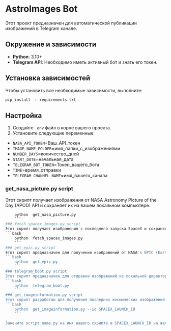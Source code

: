 # AstroImages Bot

Этот проект предназначен для автоматической публикации изображений в Telegram канале.

## Окружение и зависимости

- **Python**: 3.10+
- **Telegram API**: Необходимо иметь активный бот и знать его токен.


## Установка зависимостей

Чтобы установить все необходимые зависимости, выполните:

```bash
pip install -r requirements.txt
```

## Настройка

1. Создайте `.env` файл в корне вашего проекта.
2. Установите следующие переменные:

- `NASA_API_TOKEN`=Ваш_API_токен
- `IMAGE_NAME_FOLDER`=имя_папки_с_изображениями
- `NUMBER_DAYS`=количество_дней
- `START_DATE`=начальная_дата
- `TELEGRAM_BOT_TOKEN`=Токен_вашего_бота
- `TIME`=время_отправки
- `TELEGRAM_CHANNEL_NAME`=имя_вашего_канала

### get_nasa_picture.py script
Этот скрипт получает изображения от NASA Astronomy Picture of the Day (APOD) API и сохраняет их на вашем локальном компьютере.
```bash
    python  get_nasa_picture.py
    ```
### fetch_spacex_images.py script
Этот скрипт получает изображения с последнего запуска SpaceX и сохраняет их на вашем локальном компьютере.
```bash
    python  fetch_spacex_images.py
    ```
### get_epic.py script
Этот скрипт предназначен для получения изображений от NASA's EPIC (Earth Polychromatic Imaging Camera) API за заданное количество дней и сохраняет их на вашем локальном компьютере.
```bash
    python  get_epic.py 
    ```
### telegram_boot.py script
Этот скрипт предназначен для отправки изображений из локальной директории в Telegram-канал через регулярные интервалы. Он проверяет, что изображения соответствуют лимиту размера файлов Telegram перед отправкой.
```bash
    python  telegram_boot.py 
    ```
### get_imageinformation.py script
Этот скрипт разработан для получения последних космических изображений от разных источников, таких как SpaceX и NASA. Он интегрируется с публичным API SpaceX для получения изображений с последнего запуска и сервисов NASA APOD (Astronomy Picture of the Day) и EPIC (Earth Polychromatic Imaging Camera) для сбора потрясающих космических фотографий.
```bash
    python  get_imageinformation.py --id SPACEX_LAUNCH_ID
    ```

Замените script_name.py на имя вашего скрипта и SPACEX_LAUNCH_ID на желаемый ID запуска SpaceX, если вы хотите указать другой запуск.





